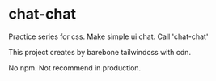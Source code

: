 # chat-chat
Practice series for css.  Make simple ui chat. Call 'chat-chat'

This project creates by barebone tailwindcss with cdn.

No npm. Not recommend in production.
